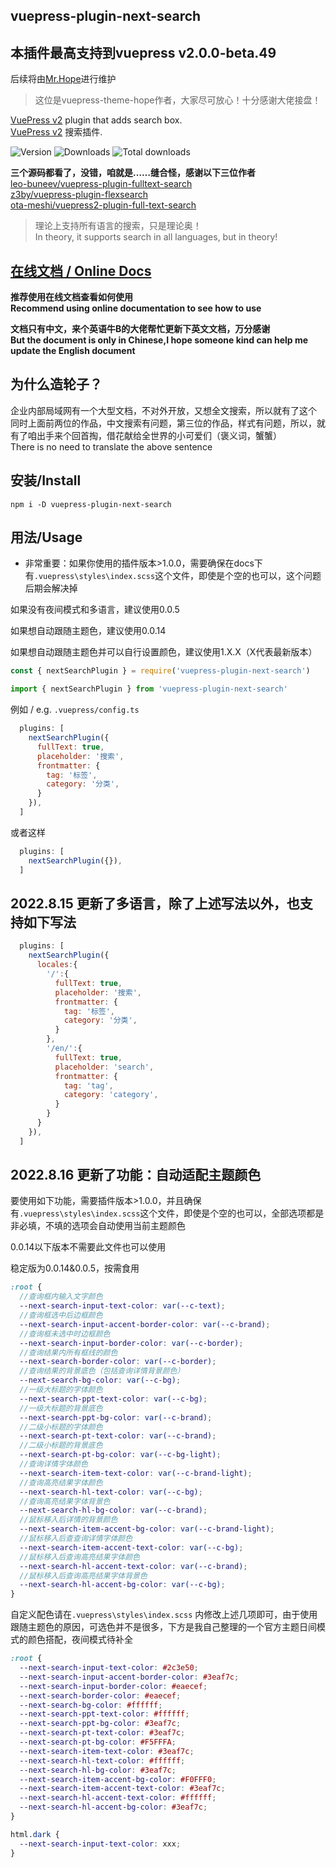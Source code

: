 ## vuepress-plugin-next-search

## 本插件最高支持到vuepress v2.0.0-beta.49

后续将由[Mr.Hope](https://github.com/Mister-Hope)进行维护
> 这位是vuepress-theme-hope作者，大家尽可放心！十分感谢大佬接盘！

[VuePress v2] plugin that adds search box.\
[VuePress v2] 搜索插件.

[vuepress v2]: https://v2.vuepress.vuejs.org/

![Version](https://img.shields.io/npm/v/vuepress-plugin-next-search.svg?style=flat-square&logo=npm)
![Downloads](https://img.shields.io/npm/dm/vuepress-plugin-next-search.svg?style=flat-square&logo=npm)
![Total downloads](https://img.shields.io/npm/dt/vuepress-plugin-next-search?style=flat-square&logo=npm)

**三个源码都看了，没错，咱就是……缝合怪，感谢以下三位作者**\
[leo-buneev/vuepress-plugin-fulltext-search](https://github.com/leo-buneev/vuepress-plugin-fulltext-search)\
[z3by/vuepress-plugin-flexsearch](https://github.com/z3by/vuepress-plugin-flexsearch)\
[ota-meshi/vuepress2-plugin-full-text-search](https://github.com/ota-meshi/vuepress2-plugin-full-text-search)

> 理论上支持所有语言的搜索，只是理论奥！\
> In theory, it supports search in all languages, but in theory!

<h2><a href="http://vuepress-plugin-next-search.holajacky.com" target="_blank">在线文档 / Online Docs</a></h2>

**推荐使用在线文档查看如何使用**\
**Recommend using online documentation to see how to use**

**文档只有中文，来个英语牛B的大佬帮忙更新下英文文档，万分感谢**\
**But the document is only in Chinese,I hope someone kind can help me update the English document**

## 为什么造轮子？

企业内部局域网有一个大型文档，不对外开放，又想全文搜索，所以就有了这个\
同时上面前两位的作品，中文搜索有问题，第三位的作品，样式有问题，所以，就有了咱出手来个回首掏，借花献给全世界的小可爱们（褒义词，蟹蟹）\
There is no need to translate the above sentence

## 安装/Install

```shell
npm i -D vuepress-plugin-next-search
```

## 用法/Usage

* 非常重要：如果你使用的插件版本>1.0.0，需要确保在docs下有`.vuepress\styles\index.scss`这个文件，即使是个空的也可以，这个问题后期会解决掉

如果没有夜间模式和多语言，建议使用0.0.5

如果想自动跟随主题色，建议使用0.0.14

如果想自动跟随主题色并可以自行设置颜色，建议使用1.X.X（X代表最新版本）

```js
const { nextSearchPlugin } = require('vuepress-plugin-next-search')
```

```js
import { nextSearchPlugin } from 'vuepress-plugin-next-search'
```

例如 / e.g.  `.vuepress/config.ts`

```js
  plugins: [
    nextSearchPlugin({
      fullText: true,
      placeholder: '搜索',
      frontmatter: {
        tag: '标签',
        category: '分类',
      }
    }),
  ]
```

或者这样

```js
  plugins: [
    nextSearchPlugin({}),
  ]
```

## 2022.8.15 更新了多语言，除了上述写法以外，也支持如下写法

```js
  plugins: [
    nextSearchPlugin({
      locales:{
        '/':{
          fullText: true,
          placeholder: '搜索',
          frontmatter: {
            tag: '标签',
            category: '分类',
          }
        },
        '/en/':{
          fullText: true,
          placeholder: 'search',
          frontmatter: {
            tag: 'tag',
            category: 'category',
          }
        }
      }
    }),
  ]
```

## 2022.8.16 更新了功能：自动适配主题颜色

要使用如下功能，需要插件版本>1.0.0，并且确保有`.vuepress\styles\index.scss`这个文件，即使是个空的也可以，全部选项都是非必填，不填的选项会自动使用当前主题颜色

0.0.14以下版本不需要此文件也可以使用

稳定版为0.0.14&0.0.5，按需食用

```scss
:root {
  //查询框内输入文字颜色
  --next-search-input-text-color: var(--c-text);
  //查询框选中后边框颜色
  --next-search-input-accent-border-color: var(--c-brand);
  //查询框未选中时边框颜色
  --next-search-input-border-color: var(--c-border);
  //查询结果内所有框线的颜色
  --next-search-border-color: var(--c-border);
  //查询结果的背景底色（包括查询详情背景颜色）
  --next-search-bg-color: var(--c-bg);
  //一级大标题的字体颜色
  --next-search-ppt-text-color: var(--c-bg);
  //一级大标题的背景底色
  --next-search-ppt-bg-color: var(--c-brand);
  //二级小标题的字体颜色
  --next-search-pt-text-color: var(--c-brand);
  //二级小标题的背景底色
  --next-search-pt-bg-color: var(--c-bg-light);
  //查询详情字体颜色
  --next-search-item-text-color: var(--c-brand-light);
  //查询高亮结果字体颜色
  --next-search-hl-text-color: var(--c-bg);
  //查询高亮结果字体背景色
  --next-search-hl-bg-color: var(--c-brand);
  //鼠标移入后详情的背景颜色
  --next-search-item-accent-bg-color: var(--c-brand-light);
  //鼠标移入后查查询详情字体颜色
  --next-search-item-accent-text-color: var(--c-bg);
  //鼠标移入后查询高亮结果字体颜色
  --next-search-hl-accent-text-color: var(--c-brand);
  //鼠标移入后查询高亮结果字体背景色
  --next-search-hl-accent-bg-color: var(--c-bg);
}
```

自定义配色请在`.vuepress\styles\index.scss` 内修改上述几项即可，由于使用跟随主题色的原因，可选色并不是很多，下方是我自己整理的一个官方主题日间模式的颜色搭配，夜间模式待补全

```scss
:root {
  --next-search-input-text-color: #2c3e50;
  --next-search-input-accent-border-color: #3eaf7c;
  --next-search-input-border-color: #eaecef;
  --next-search-border-color: #eaecef;
  --next-search-bg-color: #ffffff;
  --next-search-ppt-text-color: #ffffff;
  --next-search-ppt-bg-color: #3eaf7c;
  --next-search-pt-text-color: #3eaf7c;
  --next-search-pt-bg-color: #F5FFFA;
  --next-search-item-text-color: #3eaf7c;
  --next-search-hl-text-color: #ffffff;
  --next-search-hl-bg-color: #3eaf7c;
  --next-search-item-accent-bg-color: #F0FFF0;
  --next-search-item-accent-text-color: #3eaf7c;
  --next-search-hl-accent-text-color: #ffffff;
  --next-search-hl-accent-bg-color: #3eaf7c;
}

html.dark {
  --next-search-input-text-color: xxx;
}
```
